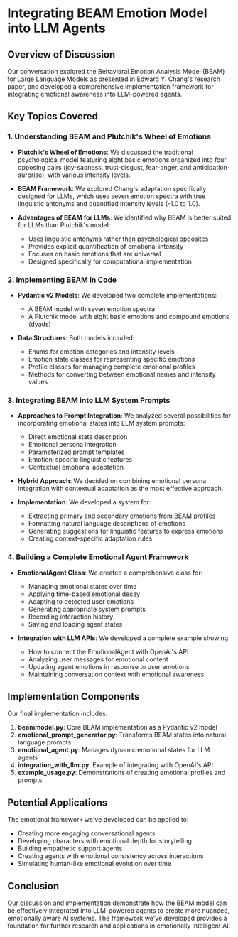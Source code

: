 # Integrating BEAM Emotion Model into LLM Agents

## Overview of Discussion

Our conversation explored the Behavioral Emotion Analysis Model (BEAM) for Large Language Models as presented in Edward Y. Chang's research paper, and developed a comprehensive implementation framework for integrating emotional awareness into LLM-powered agents.

## Key Topics Covered

### 1. Understanding BEAM and Plutchik's Wheel of Emotions

- **Plutchik's Wheel of Emotions**: We discussed the traditional psychological model featuring eight basic emotions organized into four opposing pairs (joy-sadness, trust-disgust, fear-anger, and anticipation-surprise), with various intensity levels.

- **BEAM Framework**: We explored Chang's adaptation specifically designed for LLMs, which uses seven emotion spectra with true linguistic antonyms and quantified intensity levels (-1.0 to 1.0).

- **Advantages of BEAM for LLMs**: We identified why BEAM is better suited for LLMs than Plutchik's model:
  - Uses linguistic antonyms rather than psychological opposites
  - Provides explicit quantification of emotional intensity
  - Focuses on basic emotions that are universal
  - Designed specifically for computational implementation

### 2. Implementing BEAM in Code

- **Pydantic v2 Models**: We developed two complete implementations:
  - A BEAM model with seven emotion spectra
  - A Plutchik model with eight basic emotions and compound emotions (dyads)

- **Data Structures**: Both models included:
  - Enums for emotion categories and intensity levels
  - Emotion state classes for representing specific emotions
  - Profile classes for managing complete emotional profiles
  - Methods for converting between emotional names and intensity values

### 3. Integrating BEAM into LLM System Prompts

- **Approaches to Prompt Integration**: We analyzed several possibilities for incorporating emotional states into LLM system prompts:
  - Direct emotional state description
  - Emotional persona integration
  - Parameterized prompt templates
  - Emotion-specific linguistic features
  - Contextual emotional adaptation

- **Hybrid Approach**: We decided on combining emotional persona integration with contextual adaptation as the most effective approach.

- **Implementation**: We developed a system for:
  - Extracting primary and secondary emotions from BEAM profiles
  - Formatting natural language descriptions of emotions
  - Generating suggestions for linguistic features to express emotions
  - Creating context-specific adaptation rules

### 4. Building a Complete Emotional Agent Framework

- **EmotionalAgent Class**: We created a comprehensive class for:
  - Managing emotional states over time
  - Applying time-based emotional decay
  - Adapting to detected user emotions
  - Generating appropriate system prompts
  - Recording interaction history
  - Saving and loading agent states

- **Integration with LLM APIs**: We developed a complete example showing:
  - How to connect the EmotionalAgent with OpenAI's API
  - Analyzing user messages for emotional content
  - Updating agent emotions in response to user emotions
  - Maintaining conversation context with emotional awareness

## Implementation Components

Our final implementation includes:

1. **beammodel.py**: Core BEAM implementation as a Pydantic v2 model
2. **emotional_prompt_generator.py**: Transforms BEAM states into natural language prompts
3. **emotional_agent.py**: Manages dynamic emotional states for LLM agents
4. **integration_with_llm.py**: Example of integrating with OpenAI's API
5. **example_usage.py**: Demonstrations of creating emotional profiles and prompts

## Potential Applications

The emotional framework we've developed can be applied to:

- Creating more engaging conversational agents
- Developing characters with emotional depth for storytelling
- Building empathetic support agents
- Creating agents with emotional consistency across interactions
- Simulating human-like emotional evolution over time

## Conclusion

Our discussion and implementation demonstrate how the BEAM model can be effectively integrated into LLM-powered agents to create more nuanced, emotionally aware AI systems. The framework we've developed provides a foundation for further research and applications in emotionally intelligent AI.
